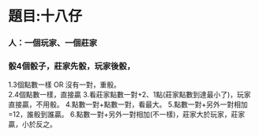 # 題目:十八仔

### 人：一個玩家、一個莊家 
### 骰4個骰子，莊家先骰，玩家後骰，
1.3個點數一樣 OR 沒有一對，重骰。  
  2.4個點數一樣，直接贏
3.看莊家點數一對+2、1點(莊家點數到達最小了)，玩家直接贏，不用骰。
4.點數一對+點數一對，看最大。
5.點數一對+另外一對相加=12，誰骰到誰贏。
6.點數一對+另外一對相加(不一樣)，莊家大於玩家，莊家贏，小於反之。
